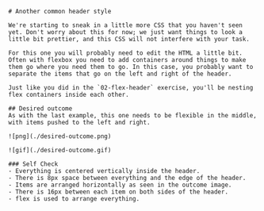     # Another common header style

    We're starting to sneak in a little more CSS that you haven't seen yet. Don't worry about this for now; we just want things to look a little bit prettier, and this CSS will not interfere with your task.

    For this one you will probably need to edit the HTML a little bit. Often with flexbox you need to add containers around things to make them go where you need them to go. In this case, you probably want to separate the items that go on the left and right of the header.

    Just like you did in the `02-flex-header` exercise, you'll be nesting flex containers inside each other.

    ## Desired outcome
    As with the last example, this one needs to be flexible in the middle, with items pushed to the left and right.

    ![png](./desired-outcome.png)

    ![gif](./desired-outcome.gif)

    ### Self Check
    - Everything is centered vertically inside the header.
    - There is 8px space between everything and the edge of the header.
    - Items are arranged horizontally as seen in the outcome image.
    - There is 16px between each item on both sides of the header.
    - flex is used to arrange everything.
